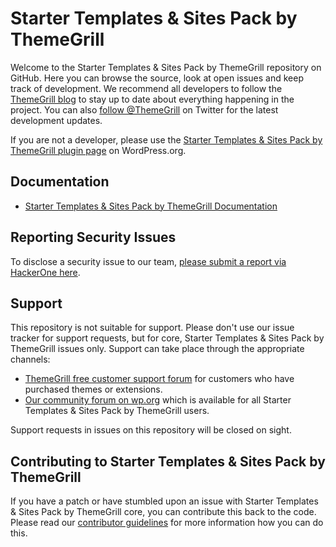 # Starter Templates & Sites Pack by ThemeGrill

Welcome to the Starter Templates & Sites Pack by ThemeGrill repository on GitHub. Here you can browse the source, look at open issues and keep track of development. We recommend all developers to follow the [ThemeGrill blog](https://themegrill.com/blog) to stay up to date about everything happening in the project. You can also [follow @ThemeGrill](https://twitter.com/ThemeGrill) on Twitter for the latest development updates.

If you are not a developer, please use the [Starter Templates & Sites Pack by ThemeGrill plugin page](https://wordpress.org/plugins/themegrill-demo-importer/) on WordPress.org.

## Documentation

- [Starter Templates & Sites Pack by ThemeGrill Documentation](https://themegrill.com/docs/themegrill-demo-importer/)

## Reporting Security Issues

To disclose a security issue to our team, [please submit a report via HackerOne here](https://hackerone.com/themegrill/).

## Support

This repository is not suitable for support. Please don't use our issue tracker for support requests, but for core, Starter Templates & Sites Pack by ThemeGrill issues only. Support can take place through the appropriate channels:

- [ThemeGrill free customer support forum](https://themegrill.com/support-forum/) for customers who have purchased themes or extensions.
- [Our community forum on wp.org](https://wordpress.org/support/plugin/themegrill-demo-importer) which is available for all Starter Templates & Sites Pack by ThemeGrill users.

Support requests in issues on this repository will be closed on sight.

## Contributing to Starter Templates & Sites Pack by ThemeGrill

If you have a patch or have stumbled upon an issue with Starter Templates & Sites Pack by ThemeGrill core, you can contribute this back to the code. Please read our [contributor guidelines](https://github.com/themegrill/themegrill-demo-importer/blob/master/.github/CONTRIBUTING.md) for more information how you can do this.
